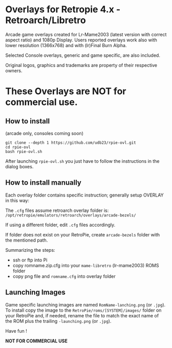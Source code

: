 # Overlays for Retropie 4.x - Retroarch/Libretro
Arcade game overlays created for Lr-Mame2003 (latest version with correct aspect ratio) and 1080p Display.
Users reported overlays work also with lower resolution (1366x768) and with (lr)Final Burn Alpha.

Selected Console overlays, generic and game specific, are also included. 

Original logos, graphics and trademarks are property of their respective owners. 
# These Overlays are **NOT** for commercial use.

## How to install
(arcade only, consoles coming soon)

```
git clone --depth 1 https://github.com/udb23/rpie-ovl.git
cd rpie-ovl
bash rpie-ovl.sh
```

After launching `rpie-ovl.sh` you just have to follow the instructions in the dialog boxes.


## How to install manually

Each overlay folder contains specific instruction; generally setup OVERLAY in this way:

The `.cfg` files assume retroarch overlay folder is: `/opt/retropie/emulators/retroarch/overlays/arcade-bezels/`

If using a different folder, edit `.cfg` files accordingly.

If folder does not exist on your RetroPie, create `arcade-bezels` folder with the mentioned path.

Summarizing the steps:
- ssh or ftp into Pi
- copy romname.zip.cfg into your `mame-libretro` (lr-mame2003) ROMS folder
- copy png file and `romname.cfg` into overlay folder

## Launching Images
Game specific launching images are named `RomName-lanching.png` (or `.jpg`).
To install copy the image to the `RetroPie/roms/[SYSTEM]/images/` folder on your RetroPie and, if needed, rename the file to match the exact name of the ROM plus the trailing `-launching.png` (or `.jpg`).

Have fun !

**NOT FOR COMMERCIAL USE**
